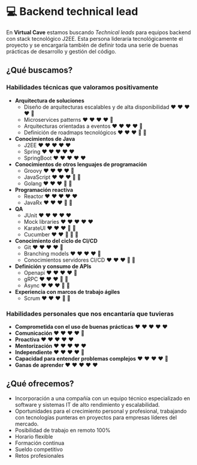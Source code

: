
# :computer: Backend technical lead

En **Virtual Cave** estamos buscando *Technical leads* para equipos backend con stack tecnológico J2EE. Esta persona lideraría tecnológicamente el proyecto y se encargaría también de definir toda una serie de buenas prácticas de desarrollo y gestión del código.

## ¿Qué buscamos?

### Habilidades técnicas que valoramos positivamente

- **Arquitectura de soluciones**
  - Diseño de arquitecturas escalables y de alta disponibilidad :heart: :heart: :heart: :heart: :blue_heart:
  - Microservices patterns :heart: :heart: :heart: :heart: :blue_heart:
  - Arquitecturas orientadas a eventos :heart: :heart: :heart: :heart: :blue_heart:
  - Definición de roadmaps tecnológicos :heart: :heart: :heart: :blue_heart: :blue_heart:
- **Conocimientos de Java**
  - J2EE :heart: :heart: :heart: :heart: :heart:
  - Spring :heart: :heart: :heart: :heart: :heart:
  - SpringBoot :heart: :heart: :heart: :heart: :heart:
- **Conocimientos de otros lenguajes de programación**
  - Groovy :heart: :heart: :heart: :heart: :blue_heart:
  - JavaScript :heart: :heart: :heart: :blue_heart: :blue_heart:
  - Golang :heart: :heart: :heart: :blue_heart: :blue_heart:
- **Programación reactiva**
  - Reactor :heart: :heart: :heart: :heart: :heart:
  - JavaRx :heart: :heart: :heart: :blue_heart: :blue_heart:
- **QA** 
  - JUnit :heart: :heart: :heart: :heart: :heart:
  - Mock libraries :heart: :heart: :heart: :heart: :heart:
  - KarateUI :heart: :heart: :heart: :blue_heart: :blue_heart:
  - Cucumber :heart: :heart: :blue_heart: :blue_heart: :blue_heart:
- **Conocimiento del ciclo de CI/CD**
  - Git :heart: :heart: :heart: :heart: :blue_heart:  
  - Branching models :heart: :heart: :heart: :heart: :blue_heart:  
  - Conocimientos servidores CI/CD :heart: :heart: :heart: :blue_heart: :blue_heart:  
- **Definición y consumo de APIs**
  - Openapi :heart: :heart: :heart: :heart: :blue_heart:
  - gRPC :heart: :heart: :heart: :blue_heart: :blue_heart:
  - Async :heart: :heart: :heart: :blue_heart: :blue_heart:
- **Experiencia con marcos de trabajo ágiles** 
  - Scrum :heart: :heart: :heart: :blue_heart: :blue_heart:

### Habilidades personales que nos encantaría que tuvieras
- **Comprometida con el uso de buenas prácticas** :heart: :heart: :heart: :heart: :heart:
- **Comunicación** :heart: :heart: :heart: :heart: :blue_heart:
- **Proactiva** :heart: :heart: :heart: :heart: :heart:
- **Mentorización** :heart: :heart: :heart: :heart: :heart:
- **Independiente** :heart: :heart: :heart: :heart: :blue_heart:
- **Capacidad para entender problemas complejos** :heart: :heart: :heart: :heart: :blue_heart:
- **Ganas de aprender** :heart: :heart: :heart: :heart: :heart:

## ¿Qué ofrecemos?

- Incorporación a una compañía con un equipo técnico especializado en software y sistemas IT de alto rendimiento y escalabilidad.
- Oportunidades para el crecimiento personal y profesional, trabajando con tecnologías punteras en proyectos para empresas líderes del mercado.
- Posibilidad de trabajo en remoto 100%
- Horario flexible
- Formación continua
- Sueldo competitivo
- Retos profesionales